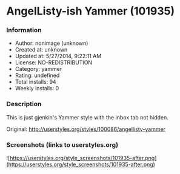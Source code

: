 # AngelListy-ish Yammer (101935)

### Information
- Author: nonimage (unknown)
- Created at: unknown
- Updated at: 5/27/2014, 9:22:11 AM
- License: NO-REDISTRIBUTION
- Category: yammer
- Rating: undefined
- Total installs: 94
- Weekly installs: 0


### Description
This is just gjenkin's Yammer style with the inbox tab not hidden. 

Original: http://userstyles.org/styles/100086/angellisty-yammer


### Screenshots (links to userstyles.org)
![https://userstyles.org/style_screenshots/101935-after.png](https://userstyles.org/style_screenshots/101935-after.png)


